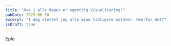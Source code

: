 ```yaml
---
title: "Hva i alle dager er egentlig Visualisering?"
pubDate: 2025-06-10
excerpt: "I dag slettet jeg alle mine tidligere notater. Hvorfor det?"
isDraft: true
---
```


Eple

